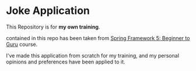 # Joke Application

This Repository is for __my own training__.

contained in this repo has been taken from [Spring Framework 5: Beginner to Guru](https://www.udemy.com/course/spring-framework-5-beginner-to-guru/) course.

I've made this application from scratch for my training, and my personal opinions and preferences have been applied to it.